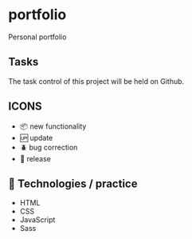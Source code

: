 # portfolio

Personal portfolio

## Tasks

The task control of this project will be held on Github.

## ICONS

- :package: new functionality
- :up: update
- :beetle: bug correction
- :checkered_flag: release

## 🚀 Technologies / practice

- HTML
- CSS
- JavaScript
- Sass
